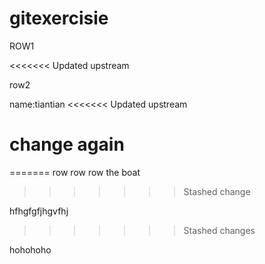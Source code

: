 # gitexercisie

ROW1

<<<<<<< Updated upstream

row2

name:tiantian
<<<<<<< Updated upstream

change again 
=======
=======
row row row the boat 
>>>>>>> Stashed change



hfhgfgfjhgvfhj
>>>>>>> Stashed changes


hohohoho